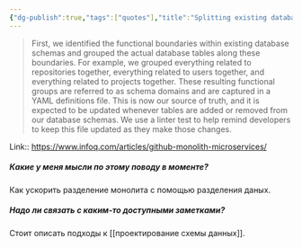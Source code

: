 ```yaml
---
{"dg-publish":true,"tags":["quotes"],"title":"Splitting existing database by functional borders","date":"2021-08-24T08:47:00+03:00","modified_at":"2022-06-07T09:20:33+03:00","permalink":"/quotes/202108240847/","dgHomeLink":false,"dgPassFrontmatter":true}
---
```



> First, we identified the functional boundaries within existing database schemas and grouped the actual database tables along these boundaries. For example, we grouped everything related to repositories together, everything related to users together, and everything related to projects together. These resulting functional groups are referred to as schema domains and are captured in a YAML definitions file. This is now our source of truth, and it is expected to be updated whenever tables are added or removed from our database schemas. We use a linter test to help remind developers to keep this file updated as they make those changes.

Link:: https://www.infoq.com/articles/github-monolith-microservices/

##### Какие у меня мысли по этому поводу в моменте?

Как ускорить разделение монолита с помощью разделения даных.

##### Надо ли связать с каким-то доступными заметками?

Стоит описать подходы к [[проектирование схемы данных]].
